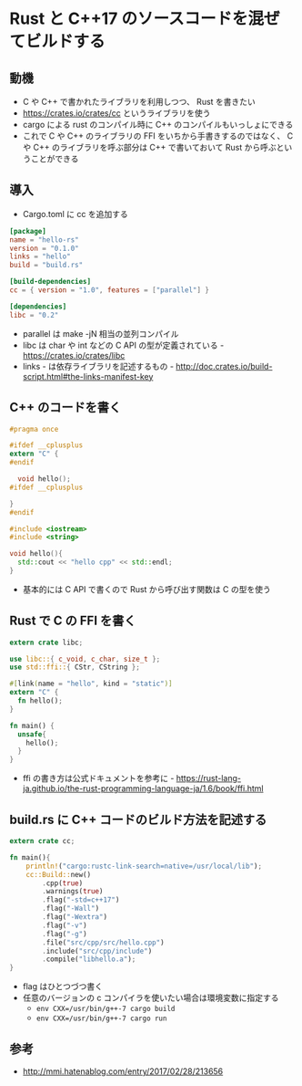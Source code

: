 # Rust と C++17 のソースコードを混ぜてビルドする
## 動機
* C や C++ で書かれたライブラリを利用しつつ、 Rust を書きたい
* https://crates.io/crates/cc というライブラリを使う
* cargo による rust のコンパイル時に C++ のコンパイルもいっしょにできる
* これで C や C++ のライブラリの FFI をいちから手書きするのではなく、 C や C++ のライブラリを呼ぶ部分は C++ で書いておいて Rust から呼ぶということができる

## 導入
* Cargo.toml に cc を追加する

```rs:Cargo.toml
[package]
name = "hello-rs"
version = "0.1.0"
links = "hello"
build = "build.rs"

[build-dependencies]
cc = { version = "1.0", features = ["parallel"] }

[dependencies]
libc = "0.2"
```

* parallel は make -jN 相当の並列コンパイル
* libc は char や int などの C API の型が定義されている - https://crates.io/crates/libc
* links - は依存ライブラリを記述するもの - http://doc.crates.io/build-script.html#the-links-manifest-key

## C++ のコードを書く
```c:src/cpp/include/hello.h
#pragma once

#ifdef __cplusplus
extern "C" {
#endif

  void hello();
#ifdef __cplusplus

}
#endif
```

```cpp:src/cpp/src/hello.cpp
#include <iostream>
#include <string>

void hello(){
  std::cout << "hello cpp" << std::endl;
}
```

* 基本的には C API で書くので Rust から呼び出す関数は C の型を使う

## Rust で C の FFI を書く

```rs:src/main.rs
extern crate libc;

use libc::{ c_void, c_char, size_t };
use std::ffi::{ CStr, CString };

#[link(name = "hello", kind = "static")]
extern "C" {
  fn hello();
}

fn main() {
  unsafe{
    hello();
  }
}
```

* ffi の書き方は公式ドキュメントを参考に - https://rust-lang-ja.github.io/the-rust-programming-language-ja/1.6/book/ffi.html


## build.rs に C++ コードのビルド方法を記述する

```rs:build.rs
extern crate cc;

fn main(){
    println!("cargo:rustc-link-search=native=/usr/local/lib");
    cc::Build::new()
        .cpp(true)
        .warnings(true)
        .flag("-std=c++17")
        .flag("-Wall")
        .flag("-Wextra")
        .flag("-v")
        .flag("-g")
        .file("src/cpp/src/hello.cpp")
        .include("src/cpp/include")
        .compile("libhello.a");
}
```

* flag はひとつづつ書く
* 任意のバージョンの c コンパイラを使いたい場合は環境変数に指定する
    * `env CXX=/usr/bin/g++-7 cargo build`
    * `env CXX=/usr/bin/g++-7 cargo run`


## 参考
* http://mmi.hatenablog.com/entry/2017/02/28/213656
